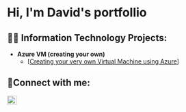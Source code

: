 <h1>Hi, I'm David's portfollio

<h2>👨‍💻 Information Technology Projects:</h2>

- <b>Azure VM (creating your own)</b>
  - [[Creating your very own Virtual Machine using Azure](https://github.com/DavidGilcrease/Azure_VM_Breakdown)]

<h2>🤳Connect with me:</h2>

[<img align="left" alt="Josh | LinkedIn" width="22px" src="https://cdn.jsdelivr.net/npm/simple-icons@v3/icons/linkedin.svg" />][linkedin]



[linkedin]: https://www.linkedin.com/in/david-gilcrease-8b4349214/
